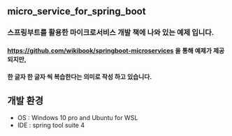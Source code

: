 ## micro_service_for_spring_boot
### 스프링부트를 활용한 마이크로서비스 개발 책에 나와 있는 예제 입니다.
#### https://github.com/wikibook/springboot-microservices 을 통해 예제가 제공되지만, 
#### 한 글자 한 글자 씩 복습한다는 의미로 작성 하고 있습니다.


## 개발 환경
* OS : Windows 10 pro and Ubuntu for WSL
* IDE : spring tool suite 4

